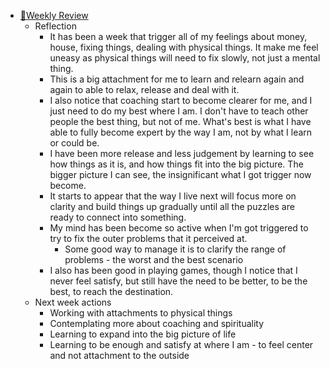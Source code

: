- [📝Weekly Review](<📝Weekly Review.md>)
    - Reflection
        - It has been a week that trigger all of my feelings about money, house, fixing things, dealing with physical things. It make me feel uneasy as physical things will need to fix slowly, not just a mental thing. 
        - This is a big attachment for me to learn and relearn again and again to able to relax, release and deal with it.
        - I also notice that coaching start to become clearer for me, and I just need to do my best where I am. I don't have to teach other people the best thing, but not of me. What's best is what I have able to fully become expert by the way I am, not by what I learn or could be.
        - I have been more release and less judgement by learning to see how things as it is, and how things fit into the big picture. The bigger picture I can see, the insignificant what I got trigger now become.
        - It starts to appear that the way I live next will focus more on clarity and build things up gradually until all the puzzles are ready to connect into something.
        - My mind has been become so active when I'm got triggered to try to fix the outer problems that it perceived at.
            - Some good way to manage it is to clarify the range of problems - the worst and the best scenario
        - I also has been good in playing games, though I notice that I never feel satisfy, but still have the need to be better, to be the best, to reach the destination.
    - Next week actions
        - Working with attachments to physical things
        - Contemplating more about coaching and spirituality
        - Learning to expand into the big picture of life
        -  Learning to be enough and satisfy at where I am - to feel center and not attachment to the outside
